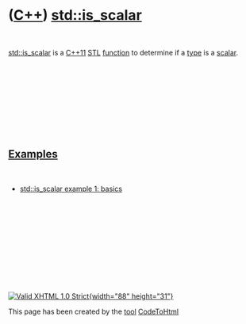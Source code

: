 



 

 

 

 

 

([C++](Cpp.htm)) [std::is\_scalar](CppStdIs_scalar.htm)
=======================================================

 

[std::is\_scalar](CppStdIs_scalar.htm) is a [C++11](Cpp11.htm)
[STL](CppStl.htm) [function](CppFunction.htm) to determine if a
[type](CppDataType.htm) is a [scalar](CppScalar.htm).

 

 

 

 

 

[Examples](CppExample.htm)
--------------------------

 

-   [std::is\_scalar example 1: basics](CppStdIs_scalarExample1.htm)

 

 

 

 

 





 

[![Valid XHTML 1.0 Strict](valid-xhtml10.png){width="88"
height="31"}](http://validator.w3.org/check?uri=referer)

This page has been created by the [tool](Tools.htm)
[CodeToHtml](ToolCodeToHtml.htm)

